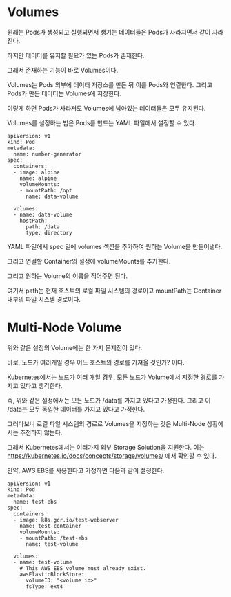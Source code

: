 # Volumes

원래는 Pods가 생성되고 실행되면서 생기는 데이터들은 Pods가 사라지면서 같이 사라진다.

하지만 데이터를 유지할 필요가 있는 Pods가 존재한다. 

그래서 존재하는 기능이 바로 Volumes이다. 

Volumes는 Pods 외부에 데이터 저장소를 만든 뒤 이를 Pods와 연결한다. 그리고 Pods가 만든 데이터는 Volumes에 저장한다.

이렇게 하면 Pods가 사라져도 Volumes에 남아있는 데이터들은 모두 유지된다.

Volumes를 설정하는 법은 Pods를 만드는 YAML 파일에서 설정할 수 있다.

```
apiVersion: v1
kind: Pod
metadata:
  name: number-generator
spec:
  containers:
  - image: alpine
    name: alpine
    volumeMounts:
    - mountPath: /opt
      name: data-volume
  
  volumes:
  - name: data-volume
    hostPath:
      path: /data
      type: directory
```

YAML 파일에서 spec 밑에 volumes 섹션을 추가하여 원하는 Volume을 만들어낸다.

그리고 연결할 Container의 설정에 volumeMounts를 추가한다.

그리고 원하는 Volume의 이름을 적어주면 된다.

여기서 path는 현재 호스트의 로컬 파일 시스템의 경로이고 mountPath는 Container 내부의 파일 시스템 경로이다.

# Multi-Node Volume

위와 같은 설정의 Volume에는 한 가지 문제점이 있다.

바로, 노드가 여러개일 경우 어느 호스트의 경로를 가져올 것인가? 이다.

Kubernetes에서는 노드가 여러 개일 경우, 모든 노드가 Volume에서 지정한 경로를 가지고 있다고 생각한다.

즉, 위와 같은 설정에서는 모든 노드가 /data를 가지고 있다고 가정한다. 그리고 이 /data는 모두 동일한 데이터를 가지고 있다고 가정한다.

그러다보니 로컬 파일 시스템의 경로로 Volumes을 지정하는 것은 Multi-Node 상황에서는 추천하지 않는다.

그래서 Kubernetes에서는 여러가지 외부 Storage Solution을 지원한다. 이는 https://kubernetes.io/docs/concepts/storage/volumes/ 에서 확인할 수 있다.

만약, AWS EBS를 사용한다고 가정하면 다음과 같이 설정한다.

```
apiVersion: v1
kind: Pod
metadata:
  name: test-ebs
spec:
  containers:
  - image: k8s.gcr.io/test-webserver
    name: test-container
    volumeMounts:
    - mountPath: /test-ebs
      name: test-volume
      
  volumes:
  - name: test-volume
    # This AWS EBS volume must already exist.
    awsElasticBlockStore:
      volumeID: "<volume id>"
      fsType: ext4
```
